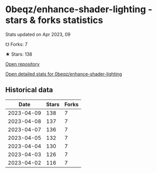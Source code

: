 # 0beqz/enhance-shader-lighting - stars & forks statistics

Stats updated on Apr 2023, 09

☋ Forks: 7

★ Stars: 138

[Open repository](https://github.com/0beqz/enhance-shader-lighting)

[Open detailed stats for 0beqz/enhance-shader-lighting](https://reviewgithub.com/rep/0beqz/enhance-shader-lighting)

## Historical data
| Date | Stars | Forks |
|------|-------|-------|
| 2023-04-09 | 138 | 7 | 
| 2023-04-08 | 137 | 7 | 
| 2023-04-07 | 136 | 7 | 
| 2023-04-05 | 132 | 7 | 
| 2023-04-04 | 130 | 7 | 
| 2023-04-03 | 126 | 7 | 
| 2023-04-02 | 116 | 7 | 

